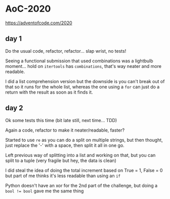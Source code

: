 # AoC-2020
https://adventofcode.com/2020

## day 1

Do the usual code, refactor, refactor... slap wrist, no tests!

Seeing a functional submission that used combinations was a lightbulb moment... hold on `itertools` has `combinations`, that's way neater and more readable.

I did a list comprehension version but the downside is you can't break out of that so it runs for the whole list, whereas the one using a `for` can just do a return with the result as soon as it finds it.

## day 2

Ok some tests this time (bit late still, next time... TDD)

Again a code, refactor to make it neater/readable, faster?

Started to use `re` as you can do a split on multiple strings, but then thought, just replace the '-' with a space, then split it all in one go.

Left previous way of splitting into a list and working on that, but you can split to a tuple (very fragile but hey, the data is clean)

I did steal the idea of doing the total increment based on True = 1, False = 0 but part of me thinks it's less readable than using an `if`

Python doesn't have an xor for the 2nd part of the challenge, but doing a `bool != bool` gave me the same thing

